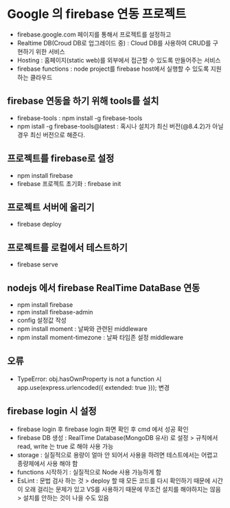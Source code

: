 # Google 의 firebase 연동 프로젝트

- firebase.google.com 페이지를 통해서 프로젝트를 설정하고
- Realtime DB(Croud DB로 업그레이드 중) : Cloud DB를 사용하여 CRUD를 구현하기 위한 서비스
- Hosting : 홈페이지(static web)를 외부에서 접근할 수 있도록 만들어주는 서비스
- firebase functions : node project를 firebase host에서 실행할 수 있도록 지원하는 클라우드

## firebase 연동을 하기 위해 tools를 설치

- firebase-tools : npm install -g firebase-tools
- npm istall -g firebase-tools@latest : 혹시나 설치가 최신 버전(@8.4.2)가 아닐 경우 최신 버전으로 해준다.

## 프로젝트를 firebase로 설정

- npm install firebase
- firebase 프로젝트 초기화 : firebase init

## 프로젝트 서버에 올리기

- firebase deploy

## 프로젝트를 로컬에서 테스트하기

- firebase serve

## nodejs 에서 firebase RealTime DataBase 연동

- npm install firebase
- npm install firebase-admin
- config 설정값 작성
- npm install moment : 날짜와 관련된 middleware
- npm install moment-timezone : 날짜 타임존 설정 middleware

## 오류

- TypeError: obj.hasOwnProperty is not a function 시 app.use(express.urlencoded({ extended: true })); 변경

## firebase login 시 설정

- firebase login 후 firebase login 화면 확인 후 cmd 에서 성공 확인
- firebase DB 생성 : RealTime Database(MongoDB 유사) 로 설정 > 규칙에서 read, write 는 true 로 해야 사용 가능
- storage : 실질적으로 용량이 얼마 안 되어서 사용을 하려면 테스트에서는 어렵고 종량제에서 사용 해야 함
- functions 시작하기 : 실질적으로 Node 사용 가능하게 함
- EsLint : 문법 검사 하는 것 > deploy 할 때 모든 코드를 다시 확인하기 때문에 시간이 오래 걸리는 문제가 있고 VS를 사용하기 때문에 무조건 설치를 해야하지는 않음 > 설치를 안하는 것이 나을 수도 있음

